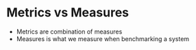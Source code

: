 # Metrics vs Measures
- Metrics are combination of measures
- Measures is what we measure when benchmarking a system